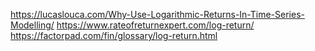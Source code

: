 https://lucaslouca.com/Why-Use-Logarithmic-Returns-In-Time-Series-Modelling/
https://www.rateofreturnexpert.com/log-return/
https://factorpad.com/fin/glossary/log-return.html
